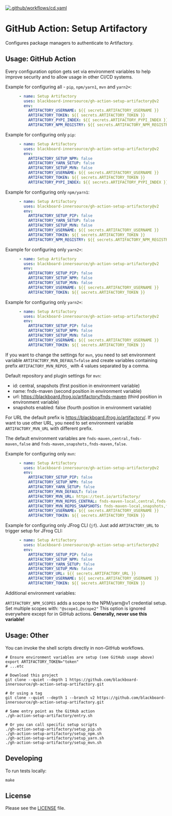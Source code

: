 [![.github/workflows/cd.yaml](https://github.com/blackboard-innersource/gh-action-setup-artifactory/actions/workflows/cd.yaml/badge.svg)](https://github.com/blackboard-innersource/gh-action-setup-artifactory/actions/workflows/cd.yaml)

# GitHub Action: Setup Artifactory

Configures package managers to authenticate to Artifactory.

## Usage: GitHub Action

Every configuration option gets set via environment variables to help improve security and
to allow usage in other CI/CD systems.

Example for configuring all - `pip`, `npm/yarn1`, `mvn` and `yarn2+`:

```yaml
      - name: Setup Artifactory
        uses: blackboard-innersource/gh-action-setup-artifactory@v2
        env:
          ARTIFACTORY_USERNAME: ${{ secrets.ARTIFACTORY_USERNAME }}
          ARTIFACTORY_TOKEN: ${{ secrets.ARTIFACTORY_TOKEN }}
          ARTIFACTORY_PYPI_INDEX: ${{ secrets.ARTIFACTORY_PYPI_INDEX }}
          ARTIFACTORY_NPM_REGISTRY: ${{ secrets.ARTIFACTORY_NPM_REGISTRY }}
```

Example for configuring only `pip`:

```yaml
      - name: Setup Artifactory
        uses: blackboard-innersource/gh-action-setup-artifactory@v2
        env:
          ARTIFACTORY_SETUP_NPM: false
          ARTIFACTORY_YARN_SETUP: false
          ARTIFACTORY_SETUP_MVN: false
          ARTIFACTORY_USERNAME: ${{ secrets.ARTIFACTORY_USERNAME }}
          ARTIFACTORY_TOKEN: ${{ secrets.ARTIFACTORY_TOKEN }}
          ARTIFACTORY_PYPI_INDEX: ${{ secrets.ARTIFACTORY_PYPI_INDEX }}
```

Example for configuring only `npm/yarn1`:

```yaml
      - name: Setup Artifactory
        uses: blackboard-innersource/gh-action-setup-artifactory@v2
        env:
          ARTIFACTORY_SETUP_PIP: false
          ARTIFACTORY_YARN_SETUP: false
          ARTIFACTORY_SETUP_MVN: false
          ARTIFACTORY_USERNAME: ${{ secrets.ARTIFACTORY_USERNAME }}
          ARTIFACTORY_TOKEN: ${{ secrets.ARTIFACTORY_TOKEN }}
          ARTIFACTORY_NPM_REGISTRY: ${{ secrets.ARTIFACTORY_NPM_REGISTRY }}
```

Example for configuring only `yarn2+`:

```yaml
      - name: Setup Artifactory
        uses: blackboard-innersource/gh-action-setup-artifactory@v2
        env:
          ARTIFACTORY_SETUP_PIP: false
          ARTIFACTORY_SETUP_NPM: false
          ARTIFACTORY_SETUP_MVN: false
          ARTIFACTORY_USERNAME: ${{ secrets.ARTIFACTORY_USERNAME }}
          ARTIFACTORY_TOKEN: ${{ secrets.ARTIFACTORY_TOKEN }}
```

Example for configuring only `yarn2+`:

```yaml
      - name: Setup Artifactory
        uses: blackboard-innersource/gh-action-setup-artifactory@v2
        env:
          ARTIFACTORY_SETUP_PIP: false
          ARTIFACTORY_SETUP_NPM: false
          ARTIFACTORY_SETUP_MVN: false
          ARTIFACTORY_USERNAME: ${{ secrets.ARTIFACTORY_USERNAME }}
          ARTIFACTORY_TOKEN: ${{ secrets.ARTIFACTORY_TOKEN }}
```

If you want to change the settings for `mvn`, you need to set environment variable `ARTIFACTORY_MVN_DEFAULT=false` and create variables containing prefix `ARTIFACTORY_MVN_REPOS_` with 4 values separated by a comma.

Default repository and plugin settings for `mvn`:
* id: central, snapshots (first position in environment variable)
* name: fnds-maven (second position in environment variable)
* url: https://blackboard.jfrog.io/artifactory/fnds-maven (third position in environment variable)
* snapshots enabled: false (fourth position in environment variable)

For URL the default prefix is https://blackboard.jfrog.io/artifactory/. If you want to use other URL, you need to set environment variable `ARTIFACTORY_MVN_URL` with different prefix.

The default environment variables are `fnds-maven,central,fnds-maven,false` and `fnds-maven,snapshots,fnds-maven,false`.

Example for configuring only `mvn`:
```yaml
      - name: Setup Artifactory
        uses: blackboard-innersource/gh-action-setup-artifactory@v2
        env:
          ARTIFACTORY_SETUP_PIP: false
          ARTIFACTORY_SETUP_NPM: false
          ARTIFACTORY_YARN_SETUP: false
          ARTIFACTORY_MVN_DEFAULT: false
          ARTIFACTORY_MVN_URL: https://test.io/artifactory/
          ARTIFACTORY_MVN_REPOS_CENTRAL: fnds-maven-local,central,fnds-maven-local,false
          ARTIFACTORY_MVN_REPOS_SNAPSHOTS: fnds-maven-local,snapshots,fnds-maven-local,false
          ARTIFACTORY_USERNAME: ${{ secrets.ARTIFACTORY_USERNAME }}
          ARTIFACTORY_TOKEN: ${{ secrets.ARTIFACTORY_TOKEN }}
```

Example for configuring only JFrog CLI (`jf`). Just add `ARTIFACTORY_URL` to trigger setup
for JFrog CLI:

```yaml
      - name: Setup Artifactory
        uses: blackboard-innersource/gh-action-setup-artifactory@v2
        env:
          ARTIFACTORY_SETUP_PIP: false
          ARTIFACTORY_SETUP_NPM: false
          ARTIFACTORY_YARN_SETUP: false
          ARTIFACTORY_SETUP_MVN: false
          ARTIFACTORY_URL: ${{ secrets.ARTIFACTORY_URL }}
          ARTIFACTORY_USERNAME: ${{ secrets.ARTIFACTORY_USERNAME }}
          ARTIFACTORY_TOKEN: ${{ secrets.ARTIFACTORY_TOKEN }}
```

Additional environment variables:

`ARTIFACTORY_NPM_SCOPES` adds a scope to the NPM/yarn@v1 credential setup. Set multiple
scopes with: `"@scope1,@scope2"` This option is ignored everywhere except for in GitHub
actions. **Generally, never use this variable!**

## Usage: Other

You can invoke the shell scripts directly in non-GitHub workflows.

```shell
# Ensure environment variables are setup (see GitHub usage above)
export ARTIFACTORY_TOKEN="token"
# ...etc

# Download this project
git clone --quiet --depth 1 https://github.com/blackboard-innersource/gh-action-setup-artifactory.git

# Or using a tag
git clone --quiet --depth 1 --branch v2 https://github.com/blackboard-innersource/gh-action-setup-artifactory.git

# Same entry point as the GitHub action 
./gh-action-setup-artifactory/entry.sh

# Or you can call specific setup scripts 
./gh-action-setup-artifactory/setup_pip.sh
./gh-action-setup-artifactory/setup_npm.sh
./gh-action-setup-artifactory/setup_yarn.sh
./gh-action-setup-artifactory/setup_mvn.sh
```

## Developing

To run tests locally:

```shell script
make
```

## License

Please see the [LICENSE](LICENSE) file.
